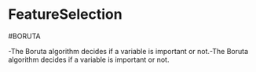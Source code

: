 # FeatureSelection
#BORUTA

-The Boruta algorithm decides if a variable is important or not.-The Boruta algorithm decides if a variable is important or not.